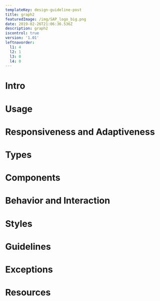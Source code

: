 ```yaml
---
templateKey: design-guideline-post
title: graph2
featuredImage: /img/SAP_logo_big.png
date: 2019-02-26T21:06:36.536Z
description: graph2
iscontrol: true
version: '1.01'
leftnavorder:
  l1: 4
  l2: 1
  l3: 0
  l4: 0
---
```

# Intro 
 # Usage 
 # Responsiveness and Adaptiveness 
 # Types  
 # Components  
 # Behavior and Interaction 
 # Styles 
 # Guidelines 
 # Exceptions 
 #  Resources
